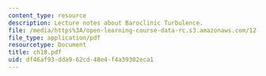 ```yaml
---
content_type: resource
description: Lecture notes about Baroclinic Turbulence.
file: /media/https%3A/open-learning-course-data-rc.s3.amazonaws.com/12-820-turbulence-in-the-ocean-and-atmosphere-spring-2007/df46af93dda962cd48e4f4a39302eca1_ch18.pdf
file_type: application/pdf
resourcetype: Document
title: ch18.pdf
uid: df46af93-dda9-62cd-48e4-f4a39302eca1
---
```

